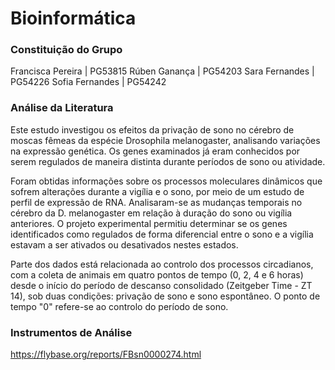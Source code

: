 # Bioinformática
### Constituição do Grupo 

Francisca Pereira | PG53815
Rúben Ganança   | PG54203
Sara Fernandes   | PG54226
Sofia Fernandes  | PG54242

### Análise da Literatura 

Este estudo investigou os efeitos da privação de sono no cérebro de moscas fêmeas da espécie Drosophila melanogaster, analisando variações na expressão genética. Os genes examinados já eram conhecidos por serem regulados de maneira distinta durante períodos de sono ou atividade.

Foram obtidas informações sobre os processos moleculares dinâmicos que sofrem alterações durante a vigília e o sono, por meio de um estudo de perfil de expressão de RNA. Analisaram-se as mudanças temporais no cérebro da D. melanogaster em relação à duração do sono ou vigília anteriores. O projeto experimental permitiu determinar se os genes identificados como regulados de forma diferencial entre o sono e a vigília estavam a ser ativados ou desativados nestes estados.

Parte dos dados está relacionada ao controlo dos processos circadianos, com a coleta de animais em quatro pontos de tempo (0, 2, 4 e 6 horas) desde o início do período de descanso consolidado (Zeitgeber Time - ZT 14), sob duas condições: privação de sono e sono espontâneo. O ponto de tempo "0" refere-se ao controlo do período de sono.

### Instrumentos de Análise 

https://flybase.org/reports/FBsn0000274.html

